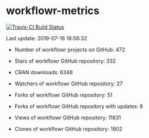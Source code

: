 
<!-- README.md is generated from README.Rmd. Please edit that file -->
workflowr-metrics
=================

[![Travis-CI Build Status](https://travis-ci.org/workflowr/workflowr-metrics.svg?branch=master)](https://travis-ci.org/workflowr/workflowr-metrics)

Last update: 2019-07-16 18:56:32

-   Number of workflowr projects on GitHub: 472

-   Stars of workflowr GitHub repository: 332

-   CRAN downloads: 6348

-   Watchers of workflowr GitHub repository: 27

-   Forks of workflowr GitHub repository: 51

-   Forks of workflowr GitHub repository with updates: 8

-   Views of workflowr GitHub repository: 11831

-   Clones of workflowr GitHub repository: 1902
